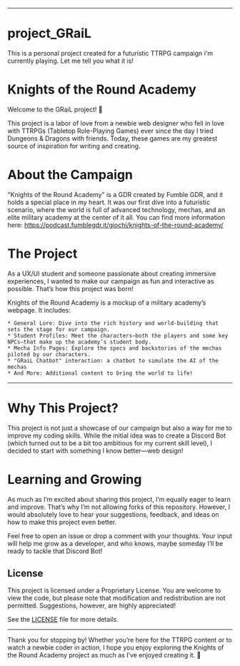 ________________________________________________________________________________________________________________
# project_GRaiL
This is a personal project created for a futuristic TTRPG campaign i'm currently playing. Let me tell you what it is!

# Knights of the Round Academy

Welcome to the GRaiL project! 🎉

This project is a labor of love from a newbie web designer who fell in love with TTRPGs (Tabletop Role-Playing Games) ever since the day I tried Dungeons & Dragons with friends. Today, these games are my greatest source of inspiration for writing and creating.

# About the Campaign

"Knights of the Round Academy" is a GDR created by Fumble GDR, and it holds a special place in my heart. It was our first dive into a futuristic scenario, where the world is full of advanced technology, mechas, and an elite military academy at the center of it all. 
You can find more information here: https://podcast.fumblegdr.it/giochi/knights-of-the-round-academy/


# The Project

As a UX/UI student and someone passionate about creating immersive experiences, I wanted to make our campaign as fun and interactive as possible. That’s how this project was born!

Knights of the Round Academy is a mockup of a military academy’s webpage. It includes:

    * General Lore: Dive into the rich history and world-building that sets the stage for our campaign.
    * Student Profiles: Meet the characters—both the players and some key NPCs—that make up the academy’s student body.
    * Mecha Info Pages: Explore the specs and backstories of the mechas piloted by our characters.
    * "GRaiL Chatbot" interaction: a chatbot to simulate the AI of the mechas
    * And More: Additional content to bring the world to life!

________________________________________________________________________________________________________________

# Why This Project?

This project is not just a showcase of our campaign but also a way for me to improve my coding skills. While the initial idea was to create a Discord Bot (which turned out to be a bit too ambitious for my current skill level), I decided to start with something I know better—web design!

# Learning and Growing

As much as I’m excited about sharing this project, I’m equally eager to learn and improve. That’s why I’m not allowing forks of this repository. However, I would absolutely love to hear your suggestions, feedback, and ideas on how to make this project even better.

Feel free to open an issue or drop a comment with your thoughts. Your input will help me grow as a developer, and who knows, maybe someday I’ll be ready to tackle that Discord Bot!

## License

This project is licensed under a Proprietary License. You are welcome to view the code, but please note that modification and redistribution are not permitted. Suggestions, however, are highly appreciated!

See the [LICENSE](./LICENSE) file for more details.

________________________________________________________________________________________________________________

Thank you for stopping by! Whether you’re here for the TTRPG content or to watch a newbie coder in action, I hope you enjoy exploring the Knights of the Round Academy project as much as I’ve enjoyed creating it. 🚀
